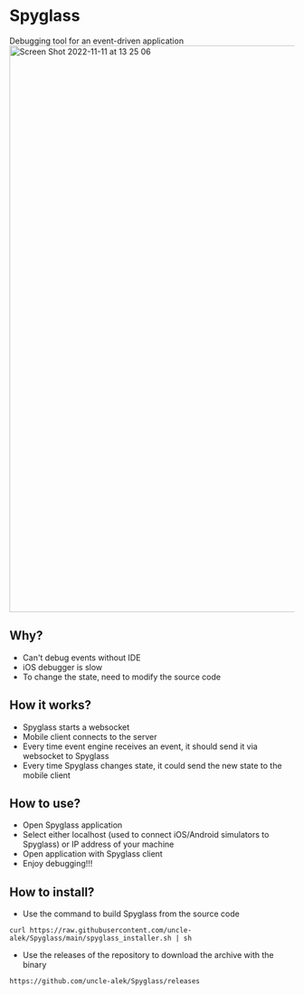 # Spyglass
Debugging tool for an event-driven application
<img width="1002" alt="Screen Shot 2022-11-11 at 13 25 06" src="https://user-images.githubusercontent.com/12128692/201277176-7159683f-cdab-4c4a-8f50-d7f3a2936af2.png">
  
## Why?
* Can't debug events without IDE 
* iOS debugger is slow
* To change the state, need to modify the source code 

## How it works?
* Spyglass starts a websocket 
* Mobile client connects to the server
* Every time event engine receives an event, it should send it via websocket to Spyglass 
* Every time Spyglass changes state, it could send the new state to the mobile client 

## How to use?
* Open Spyglass application 
* Select either localhost (used to connect iOS/Android simulators to Spyglass) or IP address of your machine
* Open application with Spyglass client
* Enjoy debugging!!!

## How to install?
* Use the command to build Spyglass from the source code
```
curl https://raw.githubusercontent.com/uncle-alek/Spyglass/main/spyglass_installer.sh | sh
```
* Use the releases of the repository to download the archive with the binary
```
https://github.com/uncle-alek/Spyglass/releases
```
